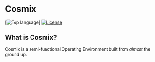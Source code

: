 # Cosmix

[![Top language](https://img.shields.io/github/languages/top/wellbutteredtoast/Cosmix?Shell-4EAA25?&style=plastic&logo=gnu-bash&logoColor=white)]
[![License](https://img.shields.io/github/license/wellbutteredtoast/Cosmix)](https://github.com/wellbutteredtoast/Cosmix/blob/main/LICENSE)

## What is Cosmix?

Cosmix is a semi-functional Operating Environment built from *almost* the ground up.

